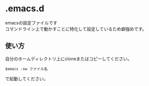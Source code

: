 # .emacs.d
emacsの設定ファイルです  
コマンドライン上で動かすことに特化して設定しているため癖強めです。  
## 使い方
自分のホームディレクトリ上にcloneまたはコピーしてください。  
~~~
$emacs -nw ファイル名
~~~
で起動してください。
